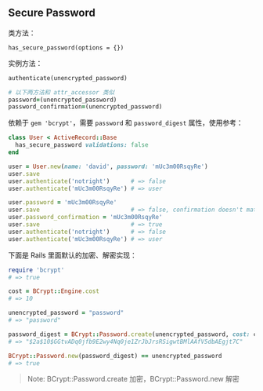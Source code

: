 ## Secure Password

类方法：

```
has_secure_password(options = {})
```

实例方法：

```ruby
authenticate(unencrypted_password)

# 以下两方法和 attr_accessor 类似
password=(unencrypted_password)
password_confirmation=(unencrypted_password)
```

依赖于 `gem 'bcrypt'`，需要 `password` 和 `password_digest` 属性，使用参考：

```ruby
class User < ActiveRecord::Base
  has_secure_password validations: false
end

user = User.new(name: 'david', password: 'mUc3m00RsqyRe')
user.save
user.authenticate('notright')      # => false
user.authenticate('mUc3m00RsqyRe') # => user

user.password = 'mUc3m00RsqyRe'
user.save                          # => false, confirmation doesn't match
user.password_confirmation = 'mUc3m00RsqyRe'
user.save                          # => true
user.authenticate('notright')      # => false
user.authenticate('mUc3m00RsqyRe') # => user
```

下面是 Rails 里面默认的加密、解密实现：

```ruby
require 'bcrypt'
# => true

cost = BCrypt::Engine.cost
# => 10

unencrypted_password = "password"
# => "password"

password_digest = BCrypt::Password.create(unencrypted_password, cost: cost)
# => "$2a$10$GGtvADq0jfb9E2wy4Nq0je1ZrJbJrsRSigwtBMlAAfV5dbAEgjt7C"

BCrypt::Password.new(password_digest) == unencrypted_password
# => true
```
> Note: BCrypt::Password.create 加密，BCrypt::Password.new 解密
